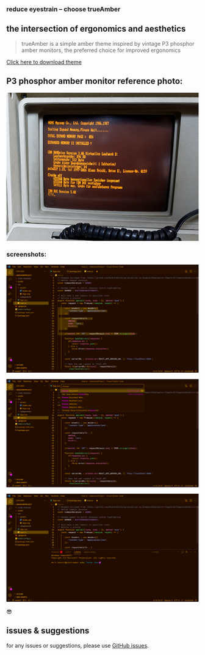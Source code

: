 ### reduce eyestrain – choose trueAmber

## the intersection of ergonomics and aesthetics

> trueAmber is a simple amber theme inspired by vintage P3 phosphor amber monitors, the preferred choice for improved ergonomics

[Click here to download theme](https://marketplace.visualstudio.com/items?itemName=headintheclout.trueamber)

## P3 phosphor amber monitor reference photo:

![monitor](https://raw.githubusercontent.com/headintheclout/trueAmber/main/trueamber/images/mono_amber.jpeg)

### screenshots:

![screenshot 1](https://raw.githubusercontent.com/headintheclout/trueAmber/main/trueamber/images/trueAmber1.jpeg)

![screenshot 2](https://raw.githubusercontent.com/headintheclout/trueAmber/main/trueamber/images/trueAmber2.jpeg)

![screenshot 3](https://raw.githubusercontent.com/headintheclout/trueAmber/main/trueamber/images/trueAmber3.jpeg)

😎

## issues & suggestions

for any issues or suggestions, please use [GitHub issues](https://github.com/headintheclout/trueAmber/issues).

